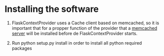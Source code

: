 # Installing the software


1. FlaskContextProvider uses a Cache client based on memcached, so it is important that for a propper function of 
   the provider that a [memcached server](http://memcached.org/) will be installed before de FlaskContextProvider starts.

2. Run python setup.py install in order to install all python required packages
